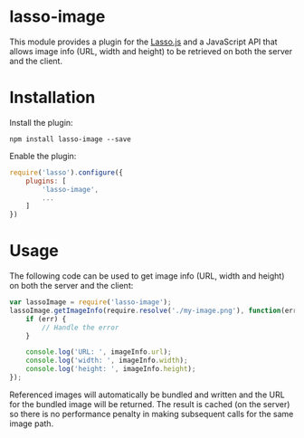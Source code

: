 lasso-image
================

This module provides a plugin for the [Lasso.js](https://github.com/lasso-js/lasso) and a JavaScript API
that allows image info (URL, width and height) to be retrieved on both the server and the client.

# Installation

Install the plugin:

```
npm install lasso-image --save
```

Enable the plugin:

```javascript
require('lasso').configure({
    plugins: [
        'lasso-image',
        ...
    ]
})
```

# Usage

The following code can be used to get image info (URL, width and height) on both the server and the client:

```javascript
var lassoImage = require('lasso-image');
lassoImage.getImageInfo(require.resolve('./my-image.png'), function(err, imageInfo) {
    if (err) {
        // Handle the error
    }

    console.log('URL: ', imageInfo.url);
    console.log('width: ', imageInfo.width);
    console.log('height: ', imageInfo.height);
});
```

Referenced images will automatically be bundled and written and the URL for the bundled image will be returned. The
result is cached (on the server) so there is no performance penalty in making subsequent calls for the same image path.
